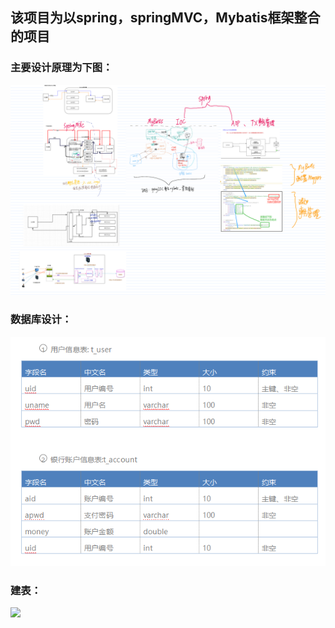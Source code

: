 ## 该项目为以spring，springMVC，Mybatis框架整合的项目
### 主要设计原理为下图：
![](pic/springMVC_spring_mybatis.png)
### 数据库设计：
![](pic/数据库设计.jpg)
### 建表：
![](pic/建表.jpg)
